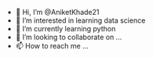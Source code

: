 - 👋 Hi, I’m @AniketKhade21
- 👀 I’m interested in learning data science
- 🌱 I’m currently learning python
- 💞️ I’m looking to collaborate on ...
- 📫 How to reach me ...

<!---
AniketKhade21/AniketKhade21 is a ✨ special ✨ repository because its `README.md` (this file) appears on your GitHub profile.
You can click the Preview link to take a look at your changes.
--->
